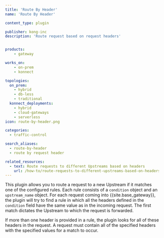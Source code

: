 ```yaml
---
title: 'Route By Header'
name: 'Route By Header'

content_type: plugin

publisher: kong-inc
description: 'Route request based on request headers'


products:
    - gateway

works_on:
    - on-prem
    - konnect

topologies:
  on_prem:
    - hybrid
    - db-less
    - traditional
  konnect_deployments:
    - hybrid
    - cloud-gateways
    - serverless
icon: route-by-header.png

categories:
  - traffic-control

search_aliases:
  - route-by-header
  - route by request header

related_resources:
  - text: Route requests to different Upstreams based on headers
    url: /how-to/route-requests-to-different-upstreams-based-on-headers/
---
```


This plugin allows you to route a request to a new Upstream if it matches one of the
configured rules. Each rule consists of a `condition` object and an
`upstream_name` object. For each request coming into {{site.base_gateway}}, the plugin will try to find a rule in which
all the headers defined in the `condition` field have the same value as in the incoming request.
The first match dictates the Upstream to which the request is forwarded.

If more than one header is provided in a rule, the plugin looks for all of these headers
in the request. A request must contain all of the specified headers with the specified
values for a match to occur.


